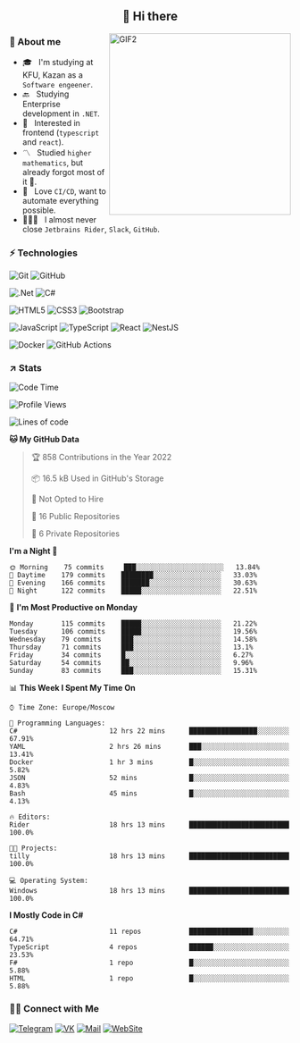 <h2 align="center">👋 Hi there</h1>
<img align="right" alt="GIF2" src="https://user-images.githubusercontent.com/77479370/183249372-b46e9216-d622-4f3a-ad67-84b1a2c3049c.gif" width="325"/>


<h3>🧐 About me</h3>

- 🎓 &nbsp; I'm studying at KFU, Kazan as a `Software engeener`.
- 🔙 &nbsp; Studying Enterprise development in `.NET`.
- 💠 &nbsp; Interested in frontend (`typescript` and `react`).
- 〽️ &nbsp; Studied `higher mathematics`, but already forgot most of it 🤪.
- 💚 &nbsp; Love `CI/CD`, want to automate everything possible.
- 👨🏻‍💻 &nbsp; I almost never close `Jetbrains Rider`, `Slack`, `GitHub`. 


<h3>⚡ Technologies</h3>

![Git](https://img.shields.io/badge/git-%23F05033.svg?style=for-the-badge&logo=git&logoColor=white)
![GitHub](https://img.shields.io/badge/GitHub-100000?style=for-the-badge&logo=github&logoColor=white)

![.Net](https://img.shields.io/badge/.NET-5C2D91?style=for-the-badge&logo=.net&logoColor=white)
![C#](https://img.shields.io/badge/c%23-%23239120.svg?style=for-the-badge&logo=c-sharp&logoColor=white)

![HTML5](https://img.shields.io/badge/html5-%23E34F26.svg?style=for-the-badge&logo=html5&logoColor=white)
![CSS3](https://img.shields.io/badge/css3-%231572B6.svg?style=for-the-badge&logo=css3&logoColor=white)
![Bootstrap](https://img.shields.io/badge/Bootstrap-563D7C?style=for-the-badge&logo=bootstrap&logoColor=white)

![JavaScript](https://img.shields.io/badge/javascript-%23323330.svg?style=for-the-badge&logo=javascript&logoColor=%23F7DF1E)
![TypeScript](https://img.shields.io/badge/typescript-%23007ACC.svg?style=for-the-badge&logo=typescript&logoColor=white)
![React](https://img.shields.io/badge/react-%2320232a.svg?style=for-the-badge&logo=react&logoColor=%2361DAFB)
![NestJS](https://img.shields.io/badge/nestjs-E0234E?style=for-the-badge&logo=nestjs&logoColor=white)

![Docker](https://img.shields.io/badge/docker-%230db7ed.svg?style=for-the-badge&logo=docker&logoColor=white)
![GitHub Actions](https://img.shields.io/badge/github%20actions-%232671E5.svg?style=for-the-badge&logo=githubactions&logoColor=white)


<h3>↗️ Stats</h3>


<!--START_SECTION:waka-->
![Code Time](http://img.shields.io/badge/Code%20Time-406%20hrs%2019%20mins-blue)

![Profile Views](http://img.shields.io/badge/Profile%20Views-2-blue)

![Lines of code](https://img.shields.io/badge/From%20Hello%20World%20I%27ve%20Written-479%20Thousand%20lines%20of%20code-blue)

**🐱 My GitHub Data** 

> 🏆 858 Contributions in the Year 2022
 > 
> 📦 16.5 kB Used in GitHub's Storage 
 > 
> 🚫 Not Opted to Hire
 > 
> 📜 16 Public Repositories 
 > 
> 🔑 6 Private Repositories  
 > 
**I'm a Night 🦉** 

```text
🌞 Morning    75 commits     ███░░░░░░░░░░░░░░░░░░░░░░   13.84% 
🌆 Daytime    179 commits    ████████░░░░░░░░░░░░░░░░░   33.03% 
🌃 Evening    166 commits    ███████░░░░░░░░░░░░░░░░░░   30.63% 
🌙 Night      122 commits    █████░░░░░░░░░░░░░░░░░░░░   22.51%

```
📅 **I'm Most Productive on Monday** 

```text
Monday       115 commits    █████░░░░░░░░░░░░░░░░░░░░   21.22% 
Tuesday      106 commits    █████░░░░░░░░░░░░░░░░░░░░   19.56% 
Wednesday    79 commits     ███░░░░░░░░░░░░░░░░░░░░░░   14.58% 
Thursday     71 commits     ███░░░░░░░░░░░░░░░░░░░░░░   13.1% 
Friday       34 commits     █░░░░░░░░░░░░░░░░░░░░░░░░   6.27% 
Saturday     54 commits     ██░░░░░░░░░░░░░░░░░░░░░░░   9.96% 
Sunday       83 commits     ███░░░░░░░░░░░░░░░░░░░░░░   15.31%

```


📊 **This Week I Spent My Time On** 

```text
⌚︎ Time Zone: Europe/Moscow

💬 Programming Languages: 
C#                       12 hrs 22 mins      █████████████████░░░░░░░░   67.91% 
YAML                     2 hrs 26 mins       ███░░░░░░░░░░░░░░░░░░░░░░   13.41% 
Docker                   1 hr 3 mins         █░░░░░░░░░░░░░░░░░░░░░░░░   5.82% 
JSON                     52 mins             █░░░░░░░░░░░░░░░░░░░░░░░░   4.83% 
Bash                     45 mins             █░░░░░░░░░░░░░░░░░░░░░░░░   4.13%

🔥 Editors: 
Rider                    18 hrs 13 mins      █████████████████████████   100.0%

🐱‍💻 Projects: 
tilly                    18 hrs 13 mins      █████████████████████████   100.0%

💻 Operating System: 
Windows                  18 hrs 13 mins      █████████████████████████   100.0%

```

**I Mostly Code in C#** 

```text
C#                       11 repos            ████████████████░░░░░░░░░   64.71% 
TypeScript               4 repos             ██████░░░░░░░░░░░░░░░░░░░   23.53% 
F#                       1 repo              █░░░░░░░░░░░░░░░░░░░░░░░░   5.88% 
HTML                     1 repo              █░░░░░░░░░░░░░░░░░░░░░░░░   5.88%

```



<!--END_SECTION:waka-->


<h3> 🤝🏻 Connect with Me </h3>

[![Telegram](https://img.shields.io/badge/Telegram-2CA5E0?style=for-the-badge&logo=telegram&logoColor=white)](https://t.me/ASLipatov)
[![VK](https://img.shields.io/badge/вконтакте-%232E87FB.svg?&style=for-the-badge&logo=vk&logoColor=white)](https://vk.com/lipatov.alexander)
[![Mail](https://img.shields.io/badge/Email-red?&style=for-the-badge&logo=Mail.Ru)](mailto:lipatov.work@bk.ru)
[![WebSite](https://img.shields.io/badge/-lipatovalexander.github.io-green?style=for-the-badge)](https://lipatovalexander.github.io)
